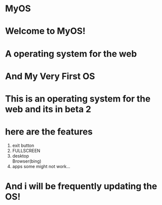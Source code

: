 # MyOS
<h1>Welcome to MyOS!</h1>
<h1>A operating system for the web</h1>
<h1>And My Very First OS</h1>
<h1>This is an operating system for the web and its in beta 2</h1>
<h1>here are the features</h1>  
<ol>
<li>exit button</li>
  <li>FULLSCREEN</li>
<li>desktop</li>
  <l1>Browser(bing)</l1>
<li>apps some might not work...</li>
</ol>

<h1>And i will be frequently updating the OS!</h1>

